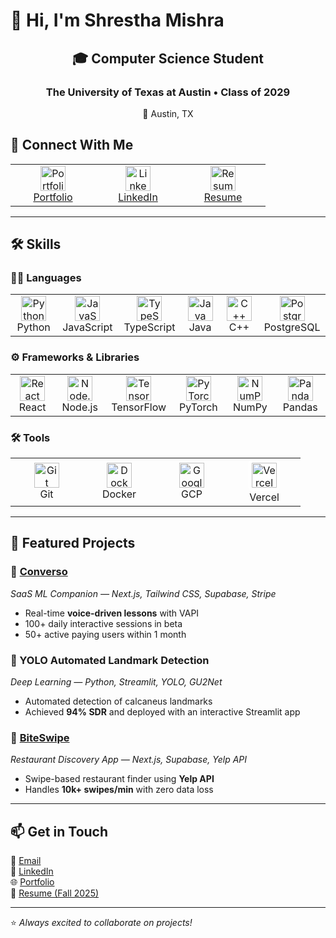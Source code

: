 # 👋 Hi, I'm Shrestha Mishra  

<div align="center">
  <h2>🎓 Computer Science Student</h2>
  <h3>The University of Texas at Austin • Class of 2029</h3>
  <p>📍 Austin, TX</p>

</div>


## 🔗 Connect With Me  

<table align="center">
  <tr>
    <td align="center" width="120">
      <a href="https://shresthamishra.vercel.app" target="_blank">
        <img src="https://img.icons8.com/fluency/48/domain.png" width="40" height="40" alt="Portfolio"/>
        <br/>Portfolio
      </a>
    </td>
    <td align="center" width="120">
      <a href="https://www.linkedin.com/in/shrestha-mishra07/" target="_blank">
        <img src="https://cdn.jsdelivr.net/gh/devicons/devicon/icons/linkedin/linkedin-original.svg" width="40" height="40" alt="LinkedIn"/>
        <br/>LinkedIn
      </a>
    </td>
    <td align="center" width="120">
      <a href="https://github.com/shresthamishra07/shresthamishra07/blob/main/Shrestha_Mishra_Resume.pdf" target="_blank">
        <img src="https://img.icons8.com/plasticine/48/resume.png" width="40" height="40" alt="Resume"/>
        <br/>Resume
      </a>
    </td>
  </tr>
</table>

  

---

## 🛠️ Skills  

### 🧑‍💻 Languages  
<table align="center">
  <tr>
    <td align="center" width="100">
      <img src="https://cdn.jsdelivr.net/gh/devicons/devicon/icons/python/python-original.svg" height="40" alt="Python"/><br/>Python
    </td>
    <td align="center" width="100">
      <img src="https://cdn.jsdelivr.net/gh/devicons/devicon/icons/javascript/javascript-original.svg" height="40" alt="JavaScript"/><br/>JavaScript
    </td>
    <td align="center" width="100">
      <img src="https://cdn.jsdelivr.net/gh/devicons/devicon/icons/typescript/typescript-original.svg" height="40" alt="TypeScript"/><br/>TypeScript
    </td>
    <td align="center" width="100">
      <img src="https://cdn.jsdelivr.net/gh/devicons/devicon/icons/java/java-original.svg" height="40" alt="Java"/><br/>Java
    </td>
    <td align="center" width="100">
      <img src="https://cdn.jsdelivr.net/gh/devicons/devicon/icons/cplusplus/cplusplus-original.svg" height="40" alt="C++"/><br/>C++
    </td>
    <td align="center" width="100">
      <img src="https://cdn.jsdelivr.net/gh/devicons/devicon/icons/postgresql/postgresql-original.svg" height="40" alt="PostgreSQL"/><br/>PostgreSQL
    </td>
  </tr>
</table>  

### ⚙️ Frameworks & Libraries  
<table align="center">
  <tr>
    <td align="center" width="100">
      <img src="https://cdn.jsdelivr.net/gh/devicons/devicon/icons/react/react-original.svg" height="40" alt="React"/><br/>React
    </td>
    <td align="center" width="100">
      <img src="https://cdn.jsdelivr.net/gh/devicons/devicon/icons/nodejs/nodejs-original.svg" height="40" alt="Node.js"/><br/>Node.js
    </td>
    <td align="center" width="100">
      <img src="https://cdn.jsdelivr.net/gh/devicons/devicon/icons/tensorflow/tensorflow-original.svg" height="40" alt="TensorFlow"/><br/>TensorFlow
    </td>
    <td align="center" width="100">
      <img src="https://cdn.jsdelivr.net/gh/devicons/devicon/icons/pytorch/pytorch-original.svg" height="40" alt="PyTorch"/><br/>PyTorch
    </td>
    <td align="center" width="100">
      <img src="https://cdn.jsdelivr.net/gh/devicons/devicon/icons/numpy/numpy-original.svg" height="40" alt="NumPy"/><br/>NumPy
    </td>
    <td align="center" width="100">
      <img src="https://cdn.jsdelivr.net/gh/devicons/devicon/icons/pandas/pandas-original.svg" height="40" alt="Pandas"/><br/>Pandas
    </td>
  </tr>
</table>  

### 🛠️ Tools  
<table align="center">
  <tr>
    <td align="center" width="100">
      <img src="https://cdn.jsdelivr.net/gh/devicons/devicon/icons/git/git-original.svg" height="40" alt="Git"/><br/>Git
    </td>
    <td align="center" width="100">
      <img src="https://cdn.jsdelivr.net/gh/devicons/devicon/icons/docker/docker-original.svg" height="40" alt="Docker"/><br/>Docker
    </td>
    <td align="center" width="100">
      <img src="https://cdn.jsdelivr.net/gh/devicons/devicon/icons/googlecloud/googlecloud-original.svg" height="40" alt="Google Cloud"/><br/>GCP
    </td>
    <td align="center" width="100">
  <img src="https://cdn.jsdelivr.net/gh/devicons/devicon/icons/vercel/vercel-original.svg" height="40" alt="Vercel" style="background-color:white; padding:5px; border-radius:6px;"/><br/>Vercel
</td>

  </tr>
</table>  

---

## 📌 Featured Projects  

### 🔹 [Converso](https://github.com/shresthamishra76/Converso-SaaS-App)
_SaaS ML Companion — Next.js, Tailwind CSS, Supabase, Stripe_  
- Real-time **voice-driven lessons** with VAPI  
- 100+ daily interactive sessions in beta  
- 50+ active paying users within 1 month  

### 🔹 YOLO Automated Landmark Detection
_Deep Learning — Python, Streamlit, YOLO, GU2Net_  
- Automated detection of calcaneus landmarks  
- Achieved **94% SDR** and deployed with an interactive Streamlit app  

### 🔹 [BiteSwipe](https://github.com/shresthamishra76/BiteSwipe) 
_Restaurant Discovery App — Next.js, Supabase, Yelp API_  
- Swipe-based restaurant finder using **Yelp API**  
- Handles **10k+ swipes/min** with zero data loss  

---

## 📫 Get in Touch  

📧 [Email](mailto:shresthamishra76@gmail.com)  
💼 [LinkedIn](https://www.linkedin.com/in/shrestha-mishra07/)  
🌐 [Portfolio](https://shresthamishra.vercel.app)  
📄 [Resume (Fall 2025)](https://github.com/shresthamishra07/shresthamishra07/releases/download/v1.0/Shrestha_Mishra_Resume.pdf)


---
⭐️ _Always excited to collaborate on projects!_
